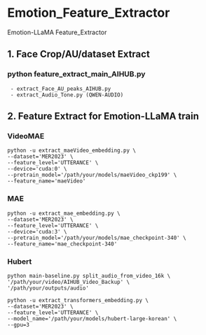 # Emotion_Feature_Extractor  
Emotion-LLaMA Feature_Extractor   

## 1. Face Crop/AU/dataset Extract  
   ### python feature_extract_main_AIHUB.py   
     - extract_Face_AU_peaks_AIHUB.py  
     - extract_Audio_Tone.py (QWEN-AUDIO)  
## 2. Feature Extract for Emotion-LLaMA train  
   ### VideoMAE 
   ```
   python -u extract_maeVideo_embedding.py \
  --dataset='MER2023' \
  --feature_level='UTTERANCE' \
  --device='cuda:0' \
  --pretrain_model='/path/your/models/maeVideo_ckp199' \
  --feature_name='maeVideo'    
  ```
   ### MAE  
   ```
   python -u extract_mae_embedding.py \
  --dataset='MER2023' \
  --feature_level='UTTERANCE' \
  --device='cuda:3' \
  --pretrain_model='/path/your/models/mae_checkpoint-340' \
  --feature_name='mae_checkpoint-340'  
  ```
   ### Hubert  
   ```
   python main-baseline.py split_audio_from_video_16k \
  '/path/your/video/AIHUB_Video_Backup' \
  '/path/your/outputs/audio'  
   ```
   ```
   python -u extract_transformers_embedding.py \
  --dataset='MER2023' \
  --feature_level='UTTERANCE' \
  --model_name='/path/your/models/hubert-large-korean' \
  --gpu=3
   ```


   
